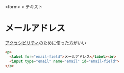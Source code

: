 \<form> > テキスト
# メールアドレス
[アクセシビリティ](アクセシビリティ.md)のために使った方がいい
```html
<p>
  <label for="email-field">メールアドレス</label><br>
  <input type="email" name="email" id="email-field">
</p>
```
